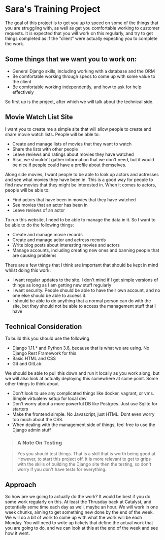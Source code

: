 # Sara's Training Project

The goal of this project is to get you up to speed on some of the things that you are struggling with, as well as get you comfortable working to customer requests. It is expected that you will work on this regularly, and try to get things completed as if the "client" were actually expecting you to complete the work.

## Some things that we want you to work on:

* General Django skills, including working with a database and the ORM
* Be comfortable working through specs to come up with some value to the client
* Be comfortable working independently, and how to ask for help effectively

So first up is the project, after which we will talk about the technical side.
## Movie Watch List Site

I want you to create me a simple site that will allow people to create and share movie watch lists. People will be able to:

* Create and manage lists of movies that they want to watch
* Share the lists with other people
* Leave reviews and ratings about movies they have watched
* Also, we shouldn't gather information that we don't need, but it would be nice if people could have a profile about themselves.

Along side movies, I want people to be able to look up actors and actresses and see what movies they have been in. This is a good way for people to find new movies that they might be interested in. When it comes to actors, people will be able to:

* Find actors that have been in movies that they have watched
* See movies that an actor has been in
* Leave reviews of an actor

To run this website, I need to be able to manage the data in it. So I want to be able to do the following things:

* Create and manage movie records
* Create and manage actor and actress records
* Write blog posts about interesting movies and actors
* Manage accounts, including creating new ones and banning people that are causing problems

There are a few things that I think are important that should be kept in mind whilst doing this work:

* I want regular updates to the site. I don't mind if I get simple versions of things as long as I am getting new stuff regularly
* I want security. People should be able to have their own account, and no one else should be able to access it.
* I should be able to do anything that a normal person can do with the site, but they should not be able to access the management stuff that I have

## Technical Consideration

To build this you should use the following:

* Django 1.11.* and Python 3.6, because that is what we are using. No Django Rest Framework for this
* Basic HTML and CSS
* Git and GitLab

We should be able to pull this down and run it locally as you work along, but we will also look at actually deploying this somewhere at some point. Some other things to think about

* Don't look to use any complicated things like docker, vagrant, or vms. Simple virtualenv setup for local dev
* Don't worry about a more powerful DB like Postgres. Just use Sqlite for starters
* Make the frontend simple. No Javascript, just HTML. Dont even worry too much about the CSS.
* When dealing with the management side of things, feel free to use the Django admin stuff

> ### A Note On Testing

> Yes you should test things. That is a skill that is worth being good at. However, to start this project off, it is more relevant to get to grips with the skills of building the Django site then the testing, so don't worry if you don't have tests for everything.

## Approach

So how are we going to actually do the work? It would be best if you do some work regularly on this. At least the Thrusday back at Catalyst, and potentially some time each day as well, maybe an hour. We will work in one week chunks, aiming to get something new done by the end of the week. We will do a bit of work to come up with what the work will be each Monday. You will need to write up tickets that define the actual work that you are going to do, and we can look at this at the end of the week and see how it went.